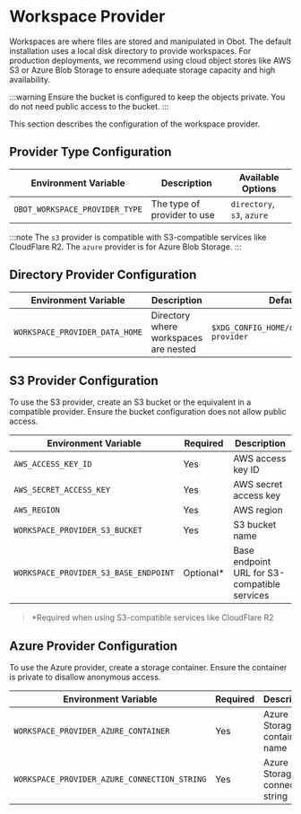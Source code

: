 # Workspace Provider

Workspaces are where files are stored and manipulated in Obot. The default installation uses a local disk directory to provide workspaces. For production deployments, we recommend using cloud object stores like AWS S3 or Azure Blob Storage to ensure adequate storage capacity and high availability.

:::warning
Ensure the bucket is configured to keep the objects private. You do not need public access to the bucket.
:::

This section describes the configuration of the workspace provider.

## Provider Type Configuration

| Environment Variable | Description | Available Options |
|----------------------|-------------|-------------------|
| `OBOT_WORKSPACE_PROVIDER_TYPE` | The type of provider to use | `directory`, `s3`, `azure` |

:::note
The `s3` provider is compatible with S3-compatible services like CloudFlare R2. The `azure` provider is for Azure Blob Storage.
:::

## Directory Provider Configuration

| Environment Variable | Description | Default |
|----------------------|-------------|---------|
| `WORKSPACE_PROVIDER_DATA_HOME` | Directory where workspaces are nested | `$XDG_CONFIG_HOME/obot/workspace-provider` |

## S3 Provider Configuration

To use the S3 provider, create an S3 bucket or the equivalent in a compatible provider. Ensure the bucket configuration does not allow public access.

| Environment Variable | Required | Description |
|----------------------|----------|-------------|
| `AWS_ACCESS_KEY_ID` | Yes | AWS access key ID |
| `AWS_SECRET_ACCESS_KEY` | Yes | AWS secret access key |
| `AWS_REGION` | Yes | AWS region |
| `WORKSPACE_PROVIDER_S3_BUCKET` | Yes | S3 bucket name |
| `WORKSPACE_PROVIDER_S3_BASE_ENDPOINT` | Optional* | Base endpoint URL for S3-compatible services |

> *Required when using S3-compatible services like CloudFlare R2

## Azure Provider Configuration

To use the Azure provider, create a storage container. Ensure the container is private to disallow anonymous access.

| Environment Variable | Required | Description |
|----------------------|----------|-------------|
| `WORKSPACE_PROVIDER_AZURE_CONTAINER` | Yes | Azure Blob Storage container name |
| `WORKSPACE_PROVIDER_AZURE_CONNECTION_STRING` | Yes | Azure Blob Storage connection string |
